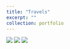 ```yaml
---
title: "Travels"
excerpt: ""
collection: portfolio
---
```

<img src='https://jingyu198.github.io/jingyu.github.io/images/img1.png'>
<img src='https://jingyu198.github.io/jingyu.github.io/images/img2.png'>
<img src='https://jingyu198.github.io/jingyu.github.io/images/img3.png'>

